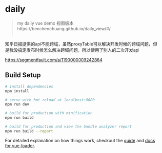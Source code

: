 # daily

> my daily vue demo
视图版本https://benchenchuang.github.io/daily_view/#/
<br/><br/>

知乎日报提供的api不能跨域，虽然proxyTable可以解决开发时候的跨域问题，但是我没搞定发布时候怎么解决跨域问题，所以使用了别人的二次开发api 

https://segmentfault.com/a/1190000009242864 




## Build Setup

``` bash
# install dependencies
npm install

# serve with hot reload at localhost:8080
npm run dev

# build for production with minification
npm run build

# build for production and view the bundle analyzer report
npm run build --report
```

For detailed explanation on how things work, checkout the [guide](http://vuejs-templates.github.io/webpack/) and [docs for vue-loader](http://vuejs.github.io/vue-loader).
